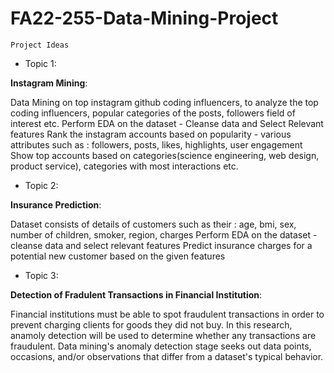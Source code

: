 # FA22-255-Data-Mining-Project

`Project Ideas`

* Topic 1:

**Instagram Mining**:

Data Mining on top instagram github coding influencers, to analyze the top coding influencers, popular categories of the posts, followers field of interest etc.
Perform EDA on the dataset - Cleanse data and Select Relevant features
Rank the instagram accounts based on popularity - various attributes such as : followers, posts, likes, highlights, user engagement 
Show top accounts based on categories(science engineering, web design, product service), categories with most interactions etc.


* Topic 2:

**Insurance Prediction**:

Dataset consists of details of customers such as their : age, bmi, sex, number of children, smoker, region, charges
Perform EDA on the dataset - cleanse data and select relevant features
Predict insurance charges for a potential new customer based on the given features

* Topic 3:

**Detection of Fradulent Transactions in Financial Institution**:

Financial institutions must be able to spot fraudulent transactions in order to prevent charging clients for goods they did not buy. In this research, anamoly detection will be used to determine whether any transactions are fraudulent. Data mining's anomaly detection stage seeks out data points, occasions, and/or observations that differ from a dataset's typical behavior.